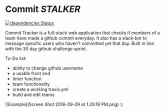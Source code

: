 # Commit *STALKER*
[![dependencies Status](https://david-dm.org/tthoraldson/commit-stalker/status.svg)](https://david-dm.org/tthoraldson/commit-stalker)

Commit Tracker is a full-stack web application that checks if members of a team have made a github commit everyday. It also has a slack-bot to message specific users who haven't committed yet that day. Built in line with the 30 day github challenge sprint.

To-Do list:
- ability to change github username
- a usable front end
- timer function
- team functionality
- create a working travis.yml
- build and edit teams

![Example](Screen Shot 2016-09-29 at 1.29.18 PM.png)
:)
